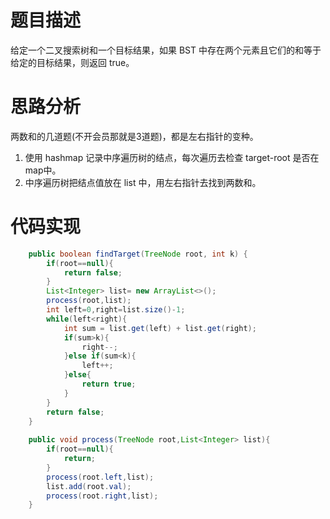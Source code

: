 # 题目描述

给定一个二叉搜索树和一个目标结果，如果 BST 中存在两个元素且它们的和等于给定的目标结果，则返回 true。

# 思路分析

两数和的几道题(不开会员那就是3道题)，都是左右指针的变种。

1. 使用 hashmap 记录中序遍历树的结点，每次遍历去检查 target-root 是否在map中。
2. 中序遍历树把结点值放在 list 中，用左右指针去找到两数和。

# 代码实现

```java
	public boolean findTarget(TreeNode root, int k) {
        if(root==null){
            return false;
        }
        List<Integer> list= new ArrayList<>();
        process(root,list);
        int left=0,right=list.size()-1;
        while(left<right){
            int sum = list.get(left) + list.get(right);
            if(sum>k){
                right--;
            }else if(sum<k){
                left++;
            }else{
                return true;
            }
        }
        return false;
    }
    
    public void process(TreeNode root,List<Integer> list){
        if(root==null){
            return;
        }
        process(root.left,list);
        list.add(root.val);
        process(root.right,list);
    }
```

